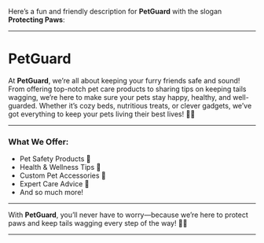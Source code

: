 Here’s a fun and friendly description for **PetGuard** with the slogan **Protecting Paws**:

---

# **PetGuard**

At **PetGuard**, we’re all about keeping your furry friends safe and sound! From offering top-notch pet care products to sharing tips on keeping tails wagging, we’re here to make sure your pets stay happy, healthy, and well-guarded. Whether it’s cozy beds, nutritious treats, or clever gadgets, we’ve got everything to keep your pets living their best lives! 🐶🐱

---

### **What We Offer:**
- Pet Safety Products 🦺
- Health & Wellness Tips 💪
- Custom Pet Accessories 🎀
- Expert Care Advice 🐾
- And so much more!

---

With **PetGuard**, you’ll never have to worry—because we’re here to protect paws and keep tails wagging every step of the way! 🐾💙

---

